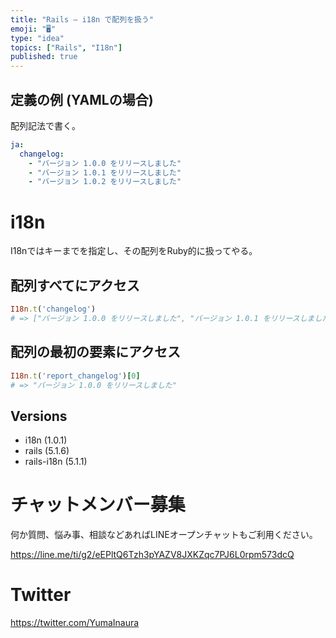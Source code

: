 ```yaml
---
title: "Rails — i18n で配列を扱う"
emoji: "🖥"
type: "idea"
topics: ["Rails", "I18n"]
published: true
---
```


## 定義の例 (YAMLの場合)

配列記法で書く。

```yaml
ja:
  changelog:
    - "バージョン 1.0.0 をリリースしました"
    - "バージョン 1.0.1 をリリースしました"
    - "バージョン 1.0.2 をリリースしました"
```

# i18n

I18nではキーまでを指定し、その配列をRuby的に扱ってやる。

## 配列すべてにアクセス

```rb
I18n.t('changelog')
# => ["バージョン 1.0.0 をリリースしました", "バージョン 1.0.1 をリリースしました", "バージョン 1.0.2 をリリースしました"]
```

## 配列の最初の要素にアクセス

```rb
I18n.t('report_changelog')[0]
# => "バージョン 1.0.0 をリリースしました"
```
## Versions

- i18n (1.0.1)
- rails (5.1.6)
- rails-i18n (5.1.1)








<!-- Update From Qiita API -->

# チャットメンバー募集


何か質問、悩み事、相談などあればLINEオープンチャットもご利用ください。

https://line.me/ti/g2/eEPltQ6Tzh3pYAZV8JXKZqc7PJ6L0rpm573dcQ





# Twitter


https://twitter.com/YumaInaura


<!-- Update From Qiita API -->


